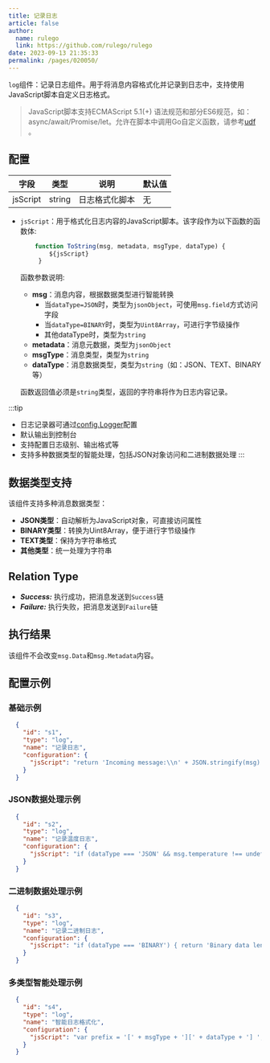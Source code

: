 ```yaml
---
title: 记录日志
article: false
author: 
  name: rulego
  link: https://github.com/rulego/rulego
date: 2023-09-13 21:35:33
permalink: /pages/020050/
---
```


`log`组件：记录日志组件。用于将消息内容格式化并记录到日志中，支持使用JavaScript脚本自定义日志格式。

> JavaScript脚本支持ECMAScript 5.1(+) 语法规范和部分ES6规范，如：async/await/Promise/let。允许在脚本中调用Go自定义函数，请参考[udf](/pages/d59341/#udf) 。

## 配置

| 字段 | 类型     | 说明   | 默认值 |
|----|--------|------|--------|
| jsScript   | string | 日志格式化脚本 | 无|

- `jsScript`：用于格式化日志内容的JavaScript脚本。该字段作为以下函数的函数体:

  ```javascript
      function ToString(msg, metadata, msgType, dataType) { 
          ${jsScript} 
       }
  ```
  
  函数参数说明:
  - **msg**：消息内容，根据数据类型进行智能转换
    - 当`dataType=JSON`时，类型为`jsonObject`，可使用`msg.field`方式访问字段
    - 当`dataType=BINARY`时，类型为`Uint8Array`，可进行字节级操作
    - 其他dataType时，类型为`string`
  - **metadata**：消息元数据，类型为`jsonObject`
  - **msgType**：消息类型，类型为`string`
  - **dataType**：消息数据类型，类型为`string`（如：JSON、TEXT、BINARY等）
  
  函数返回值必须是`string`类型，返回的字符串将作为日志内容记录。

:::tip
- 日志记录器可通过[config.Logger](/pages/d59341/#logger)配置
- 默认输出到控制台
- 支持配置日志级别、输出格式等
- 支持多种数据类型的智能处理，包括JSON对象访问和二进制数据处理
:::

## 数据类型支持

该组件支持多种消息数据类型：

- **JSON类型**：自动解析为JavaScript对象，可直接访问属性
- **BINARY类型**：转换为Uint8Array，便于进行字节级操作
- **TEXT类型**：保持为字符串格式
- **其他类型**：统一处理为字符串

## Relation Type

- ***Success:*** 执行成功，把消息发送到`Success`链
- ***Failure:*** 执行失败，把消息发送到`Failure`链

## 执行结果

该组件不会改变`msg.Data`和`msg.Metadata`内容。

## 配置示例

### 基础示例
```json
  {
    "id": "s1",
    "type": "log",
    "name": "记录日志",
    "configuration": {
      "jsScript": "return 'Incoming message:\\n' + JSON.stringify(msg) + '\\nIncoming metadata:\\n' + JSON.stringify(metadata);"
    }
  }
```

### JSON数据处理示例
```json
  {
    "id": "s2",
    "type": "log",
    "name": "记录温度日志",
    "configuration": {
      "jsScript": "if (dataType === 'JSON' && msg.temperature !== undefined) { return 'Temperature: ' + msg.temperature + '°C, Device: ' + (metadata.deviceId || 'unknown'); } else { return 'Non-JSON message: ' + JSON.stringify(msg); }"
    }
  }
```

### 二进制数据处理示例
```json
  {
    "id": "s3",
    "type": "log",
    "name": "记录二进制日志",
    "configuration": {
      "jsScript": "if (dataType === 'BINARY') { return 'Binary data length: ' + msg.length + ' bytes, first byte: ' + (msg.length > 0 ? msg[0] : 'empty'); } else { return 'Text message: ' + msg; }"
    }
  }
```

### 多类型智能处理示例
```json
  {
    "id": "s4",
    "type": "log",
    "name": "智能日志格式化",
    "configuration": {
      "jsScript": "var prefix = '[' + msgType + '][' + dataType + '] '; switch(dataType) { case 'JSON': return prefix + 'JSON data: ' + JSON.stringify(msg); case 'BINARY': return prefix + 'Binary data: ' + msg.length + ' bytes'; default: return prefix + 'Text data: ' + msg; }"
    }
  }
```
